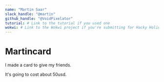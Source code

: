 ```yaml
---
name: "Martin Saar"
slack_handle: "@martin"
github_handle: "@VoidPixelator"
tutorial: # Link to the tutorial if you used one
wokwi: # Link to the Wokwi project if you're submitting for Hacky Holidays
---
```


# Martincard

<!-- Describe your board in 2-3 sentences. What are you making? What will it do? -->
I made a card to give my friends.
<!-- How much is it going to cost? -->
It's going to cost about 50usd.
<!-- Tell us a little bit about your design process. What were some challenges? What helped? ***Totally optional*** -->
